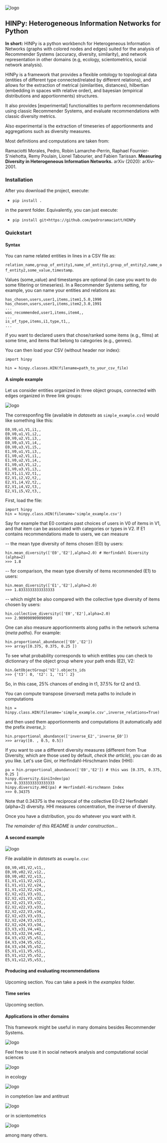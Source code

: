 ![logo](https://raw.githubusercontent.com/pedroramaciotti/HINPy/master/docs/logo.png)

## HINPy: Heterogeneous Information Networks for Python

**In short:** HINPy is a python workbench for Heterogeneous Information Networks (graphs with colored nodes and edges) suited for the analysis of Recommender Systems (accuracy, diversity, similarity), and network representation in other domains (e.g, ecology, scientometrics, social network analysis).

HINPy is a framework that provides a flexible ontology to topological data (entities of different type connected/related by different relations), and allows for the extraction of metrical (similarities, distances), hilbertian (embedding in spaces with relative order), and bayesian (empirical distributions and apportionments) structures.

It also provides [experimental] functionalities to perform recommendations using classic Recommender Systems, and evaluate recommendations with classic diversity metrics.

Also experimental is the extraction of timeseries of apportionments and aggregations such as diversity measures.

Most definitions and computations are taken from:

Ramaciotti Morales, Pedro, Robin Lamarche-Perrin, Raphael Fournier-S'niehotta, Remy Poulain, Lionel Tabourier, and Fabien Tarissan. **Measuring Diversity in Heterogeneous Information Networks.** arXiv (2020): arXiv-2001.

### Installation
After you download the project, execute:

- `pip install .` 

in the parent folder. Equivalently, you can just execute:

- `pip install git+https://github.com/pedroramaciott/HINPy`


### Quickstart

#### Syntax

You can name related entities in lines in a CSV file as:

`relation_name,group_of_entity1,name_of_entity1,group_of_entity2,name_of_entity2,some_value,timestamp`.

Values (some_value) and timestamps are optional (in case you want to do some filtering or timeseries). In a Recommender Systems setting, for example, you can name your entities and relations as:

    has_chosen,users,user1,items,item1,5.0,1990
    has_chosen,users,user1,items,item2,3.0,1991
    ...
    was_recommended,user1,items,item4,,
    ...
    is_of_type,items,i1,type,t1,,
    ...

if you want to declared users that chose/ranked some items (e.g., films) at some time, and items that belong to categories (e.g., genres).

You can then load your CSV (without header nor index):

    import hinpy 

    hin = hinpy.classes.HIN(filename=path_to_your_csv_file)

#### A simple example

Let us consider entities organized in three object groups, connected with edges organized in three link groups:

![logo](https://raw.githubusercontent.com/pedroramaciotti/HINPy/master/docs/simple_example.png)

The corresponfing file (available in *datasets* as `simple_example.csv`) would like something like this:

    E0,V0,u1,V1,i1,,
    E0,V0,u1,V1,i2,,
    E0,V0,u2,V1,i3,,
    E0,V0,u3,V1,i4,,
    E0,V0,u3,V1,i5,,
    E1,V0,u1,V1,i3,,
    E1,V0,u2,V1,i1,,
    E1,V0,u2,V1,i4,,
    E1,V0,u3,V1,i2,,
    E1,V0,u3,V1,i3,,
    E2,V1,i1,V2,t1,,
    E2,V1,i2,V2,t2,,
    E2,V1,i4,V2,t2,,
    E2,V1,i4,V2,t3,,
    E2,V1,i5,V2,t3,,

First, load the file:

    import hinpy
    hin = hinpy.class.HIN(filename='simple_example.csv')

Say for example that E0 contains past choices of users in V0 of items in V1, and that item can be associated with categories or types in V2. If E1 contains recommendations made to users, we can measure

-- the mean type diversity of items chosen (E0) by users:

    hin.mean_diversity(['E0','E2'],alpha=2.0) # Herfindahl Diversity (alpha=2)
    >>> 1.8

-- for comparison, the mean type diversity of items recommended (E1) to users:

    hin.mean_diversity(['E1','E2'],alpha=2.0)
    >>> 1.8333333333333333

-- which might be also compared with the collective type diversity of items chosen by users:

    hin.collective_diversity(['E0','E2'],alpha=2.0)
    >>> 2.909090909090909

One can also measure apportionments along paths in the network schema (*meta paths*). For example:

    hin.proportional_abundance(['E0','E2'])
    >>> array([0.375, 0.375, 0.25 ])

To see what probability corresponds to which entities you can check to dictionnary of the object group where your path ends (E2), V2:

    hin.GetObjectGroup('V2').objects_ids
    >>> {'t3': 0, 't2': 1, 't1': 2}

So, in this case, 25% chances of ending in t1, 37.5% for t2 and t3.

You can compute transpose (*inversed*) meta paths to include in computations 

    hin = hinpy.class.HIN(filename='simple_example.csv',inverse_relations=True)

and then used them apportionments and computations (it automatically add the prefix *inverse_*):

    hin.proportional_abundance(['inverse_E2','inverse_E0'])
    >>> array([0. , 0.5, 0.5])

If you want to use a different diversity measures (different from True Diversity, which are those used by default, *check the article*), you can do as you like. Let's use Gini, or Herfindahl-Hirschmann Index (HHI):

    pa = hin.proportional_abundance(['E0','E2']) # this was [0.375, 0.375, 0.25 ]
    hinpy.diversity.GiniIndex(pa)
    >>> 0.3333333333333333
    hinpy.diversity.HHI(pa) # Herfindahl-Hirschmann Index
    >>> 0.34375

Note that 0.34375 is the reciprocal of the collective E0-E2 Herfindahl (alpha=2) diversity. HHI measures concentration, the inverse of diversity.

Once you have a distribution, you do whatever you want with it.

*The remainder of this README is under construction...*

#### A second example

![logo](https://raw.githubusercontent.com/pedroramaciotti/HINPy/master/docs/example.png)

File available in *datasets* as `example.csv`:

    E0,V0,v01,V2,v11,,
    E0,V0,v02,V2,v12,,
    E0,V0,v02,V2,v13,,
    E1,V1,v11,V2,v23,,
    E1,V1,v11,V2,v24,,
    E1,V1,v12,V2,v24,,
    E2,V2,v21,V3,v31,,
    E2,V2,v21,V3,v32,,
    E2,V2,v21,V3,v32,,
    E2,V2,v22,V3,v33,,
    E2,V2,v22,V3,v34,,
    E2,V2,v23,V3,v33,,
    E2,V2,v24,V3,v33,,
    E2,V2,v24,V3,v34,,
    E3,V3,v31,V4,v41,,
    E3,V3,v32,V4,v42,,
    E4,V3,v32,V5,v51,,
    E4,V3,v34,V5,v52,,
    E4,V3,v34,V5,v52,,
    E5,V1,v11,V5,v51,,
    E5,V1,v12,V5,v52,,
    E5,V1,v12,V5,v53,,

#### Producing and evaluating recommendations

Upcoming section. You can take a peek in the *examples* folder.

#### Time series

Upcoming section.

#### Applications in other domains

This framework might be useful in many domains besides Recommender Systems. 

![logo](https://raw.githubusercontent.com/pedroramaciotti/HINPy/master/docs/applications/simple_rs.png)

Feel free to use it in social network analysis and computational social sciences

![logo](https://raw.githubusercontent.com/pedroramaciotti/HINPy/master/docs/applications/social_networks.png)

in ecology

![logo](https://raw.githubusercontent.com/pedroramaciotti/HINPy/master/docs/applications/ecology.png)

in comptetion law and antitrust

![logo](https://raw.githubusercontent.com/pedroramaciotti/HINPy/master/docs/applications/antitrust.png)

or in scientometrics

![logo](https://raw.githubusercontent.com/pedroramaciotti/HINPy/master/docs/applications/scientometrics.png)

among many others.



